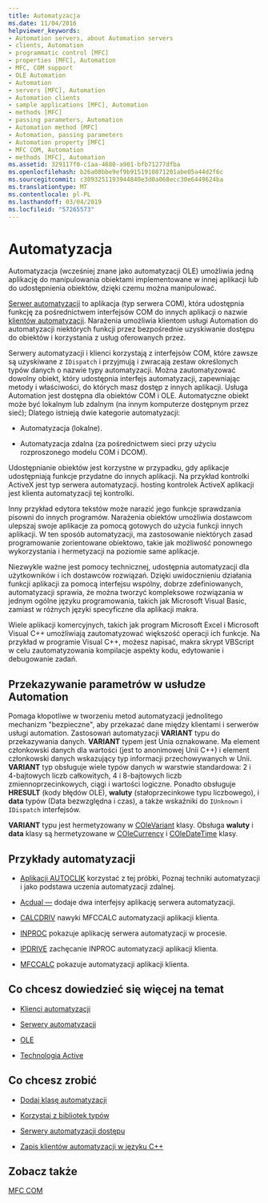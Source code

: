 ```yaml
---
title: Automatyzacja
ms.date: 11/04/2016
helpviewer_keywords:
- Automation servers, about Automation servers
- clients, Automation
- programmatic control [MFC]
- properties [MFC], Automation
- MFC, COM support
- OLE Automation
- Automation
- servers [MFC], Automation
- Automation clients
- sample applications [MFC], Automation
- methods [MFC]
- passing parameters, Automation
- Automation method [MFC]
- Automation, passing parameters
- Automation property [MFC]
- MFC COM, Automation
- methods [MFC], Automation
ms.assetid: 329117f0-c1aa-4680-a901-bfb71277dfba
ms.openlocfilehash: b26a08bbe9ef9b9151910871201abe05a44d2f6c
ms.sourcegitcommit: c3093251193944840e3d0a068ecc30e6449624ba
ms.translationtype: MT
ms.contentlocale: pl-PL
ms.lasthandoff: 03/04/2019
ms.locfileid: "57265573"
---
```

# <a name="automation"></a>Automatyzacja

Automatyzacja (wcześniej znane jako automatyzacji OLE) umożliwia jedną aplikację do manipulowania obiektami implementowane w innej aplikacji lub do udostępnienia obiektów, dzięki czemu można manipulować.

[Serwer automatyzacji](../mfc/automation-servers.md) to aplikacja (typ serwera COM), która udostępnia funkcję za pośrednictwem interfejsów COM do innych aplikacji o nazwie [klientów automatyzacji](../mfc/automation-clients.md). Narażenia umożliwia klientom usługi Automation do automatyzacji niektórych funkcji przez bezpośrednie uzyskiwanie dostępu do obiektów i korzystania z usług oferowanych przez.

Serwery automatyzacji i klienci korzystają z interfejsów COM, które zawsze są uzyskiwane z `IDispatch` i przyjmują i zwracają zestaw określonych typów danych o nazwie typy automatyzacji. Można zautomatyzować dowolny obiekt, który udostępnia interfejs automatyzacji, zapewniając metody i właściwości, do których masz dostęp z innych aplikacji. Usługa Automation jest dostępna dla obiektów COM i OLE. Automatyczne obiekt może być lokalnym lub zdalnym (na innym komputerze dostępnym przez sieć); Dlatego istnieją dwie kategorie automatyzacji:

- Automatyzacja (lokalne).

- Automatyzacja zdalna (za pośrednictwem sieci przy użyciu rozproszonego modelu COM i DCOM).

Udostępnianie obiektów jest korzystne w przypadku, gdy aplikacje udostępniają funkcje przydatne do innych aplikacji. Na przykład kontrolki ActiveX jest typ serwera automatyzacji. hosting kontrolek ActiveX aplikacji jest klienta automatyzacji tej kontrolki.

Inny przykład edytora tekstów może narazić jego funkcje sprawdzania pisowni do innych programów. Narażenia obiektów umożliwia dostawcom ulepszaj swoje aplikacje za pomocą gotowych do użycia funkcji innych aplikacji. W ten sposób automatyzacji, ma zastosowanie niektórych zasad programowanie zorientowane obiektowo, takie jak możliwość ponownego wykorzystania i hermetyzacji na poziomie same aplikacje.

Niezwykle ważne jest pomocy technicznej, udostępnia automatyzacji dla użytkowników i ich dostawców rozwiązań. Dzięki uwidocznieniu działania funkcji aplikacji za pomocą interfejsu wspólny, dobrze zdefiniowanych, automatyzacji sprawia, że można tworzyć kompleksowe rozwiązania w jednym ogólne języku programowania, takich jak Microsoft Visual Basic, zamiast w różnych języki specyficzne dla aplikacji makra.

Wiele aplikacji komercyjnych, takich jak program Microsoft Excel i Microsoft Visual C++ umożliwiają zautomatyzować większość operacji ich funkcje. Na przykład w programie Visual C++, możesz napisać, makra skrypt VBScript w celu zautomatyzowania kompilacje aspekty kodu, edytowanie i debugowanie zadań.

##  <a name="_core_passing_parameters_in_automation"></a> Przekazywanie parametrów w usłudze Automation

Pomaga kłopotliwe w tworzeniu metod automatyzacji jednolitego mechanizm "bezpieczne", aby przekazać dane między klientami i serwerów usługi automation. Zastosowań automatyzacji **VARIANT** typu do przekazywania danych. **VARIANT** typem jest Unia oznakowane. Ma element członkowski danych dla wartości (jest to anonimowej Unii C++) i element członkowski danych wskazujący typ informacji przechowywanych w Unii. **VARIANT** typ obsługuje wiele typów danych w warstwie standardowa: 2 i 4-bajtowych liczb całkowitych, 4 i 8-bajtowych liczb zmiennoprzecinkowych, ciągi i wartości logiczne. Ponadto obsługuje **HRESULT** (kody błędów OLE), **waluty** (stałoprzecinkowe typu liczbowego), i **data** typów (Data bezwzględna i czas), a także wskaźniki do `IUnknown` i `IDispatch` interfejsów.

**VARIANT** typu jest hermetyzowany w [COleVariant](../mfc/reference/colevariant-class.md) klasy. Obsługa **waluty** i **data** klasy są hermetyzowane w [COleCurrency](../mfc/reference/colecurrency-class.md) i [COleDateTime](../atl-mfc-shared/reference/coledatetime-class.md) klasy.

## <a name="automation-samples"></a>Przykłady automatyzacji

- [Aplikacji AUTOCLIK](../visual-cpp-samples.md) korzystać z tej próbki, Poznaj techniki automatyzacji i jako podstawa uczenia automatyzacji zdalnej.

- [Acdual —](../visual-cpp-samples.md) dodaje dwa interfejsy aplikację serwera automatyzacji.

- [CALCDRIV](../visual-cpp-samples.md) nawyki MFCCALC automatyzacji aplikacji klienta.

- [INPROC](../visual-cpp-samples.md) pokazuje aplikację serwera automatyzacji w procesie.

- [IPDRIVE](../visual-cpp-samples.md) zachęcanie INPROC automatyzacji aplikacji klienta.

- [MFCCALC](../visual-cpp-samples.md) pokazuje automatyzacji aplikacji klienta.

## <a name="what-do-you-want-to-know-more-about"></a>Co chcesz dowiedzieć się więcej na temat

- [Klienci automatyzacji](../mfc/automation-clients.md)

- [Serwery automatyzacji](../mfc/automation-servers.md)

- [OLE](../mfc/ole-in-mfc.md)

- [Technologia Active](../mfc/mfc-com.md)

## <a name="what-do-you-want-to-do"></a>Co chcesz zrobić

- [Dodaj klasę automatyzacji](../mfc/automation-servers.md)

- [Korzystaj z bibliotek typów](../mfc/automation-clients-using-type-libraries.md)

- [Serwery automatyzacji dostępu](../mfc/automation-servers.md)

- [Zapis klientów automatyzacji w języku C++](../mfc/automation-clients.md)

## <a name="see-also"></a>Zobacz także

[MFC COM](../mfc/mfc-com.md)
